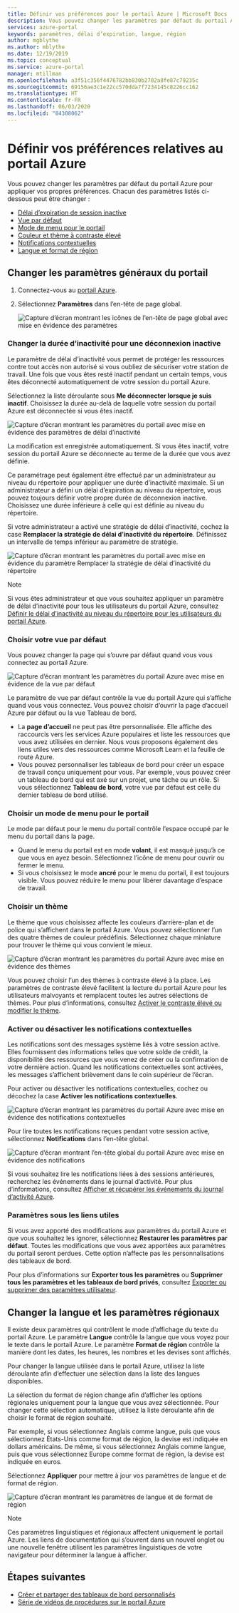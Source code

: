 ```yaml
---
title: Définir vos préférences pour le portail Azure | Microsoft Docs
description: Vous pouvez changer les paramètres par défaut du portail Azure pour appliquer vos propres préférences. Les paramètres incluent le délai d’expiration des sessions inactives, la vue par défaut, le mode de menu, le contraste, le thème, les notifications et les formats de langue et de région
services: azure-portal
keywords: paramètres, délai d’expiration, langue, région
author: mgblythe
ms.author: mblythe
ms.date: 12/19/2019
ms.topic: conceptual
ms.service: azure-portal
manager: mtillman
ms.openlocfilehash: a3f51c356f4476782bb830b2702a8fe87c79235c
ms.sourcegitcommit: 69156ae3c1e22cc570dda7f7234145c8226cc162
ms.translationtype: HT
ms.contentlocale: fr-FR
ms.lasthandoff: 06/03/2020
ms.locfileid: "84308062"
---
```

# <a name="set-your-azure-portal-preferences"></a>Définir vos préférences relatives au portail Azure

Vous pouvez changer les paramètres par défaut du portail Azure pour appliquer vos propres préférences. Chacun des paramètres listés ci-dessous peut être changer :

* [Délai d’expiration de session inactive](#change-the-idle-duration-for-inactive-sign-out)
* [Vue par défaut](#choose-your-default-view)
* [Mode de menu pour le portail](#choose-a-portal-menu-mode)
* [Couleur et thème à contraste élevé](#choose-a-theme)
* [Notifications contextuelles](#enable-or-disable-pop-up-notifications)
* [Langue et format de région](#change-language-and-regional-settings)

## <a name="change-general-portal-settings"></a>Changer les paramètres généraux du portail

1. Connectez-vous au [portail Azure](https://portal.azure.com).
2. Sélectionnez **Paramètres** dans l’en-tête de page global.

    ![Capture d’écran montrant les icônes de l’en-tête de page global avec mise en évidence des paramètres](./media/set-preferences/header-settings.png)

### <a name="change-the-idle-duration-for-inactive-sign-out"></a>Changer la durée d’inactivité pour une déconnexion inactive

Le paramètre de délai d’inactivité vous permet de protéger les ressources contre tout accès non autorisé si vous oubliez de sécuriser votre station de travail. Une fois que vous êtes resté inactif pendant un certain temps, vous êtes déconnecté automatiquement de votre session du portail Azure.

Sélectionnez la liste déroulante sous **Me déconnecter lorsque je suis inactif**. Choisissez la durée au-delà de laquelle votre session du portail Azure est déconnectée si vous êtes inactif.

   ![Capture d’écran montrant les paramètres du portail avec mise en évidence des paramètres de délai d’inactivité](./media/set-preferences/inactive-signout-user.png)

La modification est enregistrée automatiquement. Si vous êtes inactif, votre session du portail Azure se déconnecte au terme de la durée que vous avez définie.

Ce paramétrage peut également être effectué par un administrateur au niveau du répertoire pour appliquer une durée d’inactivité maximale. Si un administrateur a défini un délai d’expiration au niveau du répertoire, vous pouvez toujours définir votre propre durée de déconnexion inactive. Choisissez une durée inférieure à celle qui est définie au niveau du répertoire.

Si votre administrateur a activé une stratégie de délai d’inactivité, cochez la case **Remplacer la stratégie de délai d’inactivité du répertoire**. Définissez un intervalle de temps inférieur au paramètre de stratégie.

   ![Capture d’écran montrant les paramètres du portail avec mise en évidence du paramètre Remplacer la stratégie de délai d’inactivité du répertoire](./media/set-preferences/inactive-signout-override.png)


> [!NOTE]
> Si vous êtes administrateur et que vous souhaitez appliquer un paramètre de délai d’inactivité pour tous les utilisateurs du portail Azure, consultez [Définir le délai d’inactivité au niveau du répertoire pour les utilisateurs du portail Azure](admin-timeout.md).
>

### <a name="choose-your-default-view"></a>Choisir votre vue par défaut 

Vous pouvez changer la page qui s’ouvre par défaut quand vous vous connectez au portail Azure.

   ![Capture d’écran montrant les paramètres du portail Azure avec mise en évidence de la vue par défaut](./media/set-preferences/default-view.png)

Le paramètre de vue par défaut contrôle la vue du portail Azure qui s’affiche quand vous vous connectez. Vous pouvez choisir d’ouvrir la page d’accueil Azure par défaut ou la vue Tableau de bord.

* La **page d’accueil** ne peut pas être personnalisée.  Elle affiche des raccourcis vers les services Azure populaires et liste les ressources que vous avez utilisées en dernier. Nous vous proposons également des liens utiles vers des ressources comme Microsoft Learn et la feuille de route Azure.
* Vous pouvez personnaliser les tableaux de bord pour créer un espace de travail conçu uniquement pour vous. Par exemple, vous pouvez créer un tableau de bord qui est axé sur un projet, une tâche ou un rôle. Si vous sélectionnez **Tableau de bord**, votre vue par défaut est celle du dernier tableau de bord utilisé.

### <a name="choose-a-portal-menu-mode"></a>Choisir un mode de menu pour le portail

Le mode par défaut pour le menu du portail contrôle l’espace occupé par le menu du portail dans la page.

* Quand le menu du portail est en mode **volant**, il est masqué jusqu’à ce que vous en ayez besoin. Sélectionnez l’icône de menu pour ouvrir ou fermer le menu.
* Si vous choisissez le mode **ancré** pour le menu du portail, il est toujours visible. Vous pouvez réduire le menu pour libérer davantage d’espace de travail. 

### <a name="choose-a-theme"></a>Choisir un thème

Le thème que vous choisissez affecte les couleurs d’arrière-plan et de police qui s’affichent dans le portail Azure. Vous pouvez sélectionner l’un des quatre thèmes de couleur prédéfinis. Sélectionnez chaque miniature pour trouver le thème qui vous convient le mieux.

   ![Capture d’écran montrant les paramètres du portail Azure avec mise en évidence des thèmes](./media/set-preferences/theme.png)

Vous pouvez choisir l’un des thèmes à contraste élevé à la place. Les paramètres de contraste élevé facilitent la lecture du portail Azure pour les utilisateurs malvoyants et remplacent toutes les autres sélections de thèmes. Pour plus d’informations, consultez [Activer le contraste élevé ou modifier le thème](azure-portal-change-theme-high-contrast.md).

### <a name="enable-or-disable-pop-up-notifications"></a>Activer ou désactiver les notifications contextuelles

Les notifications sont des messages système liés à votre session active. Elles fournissent des informations telles que votre solde de crédit, la disponibilité des ressources que vous venez de créer ou la confirmation de votre dernière action. Quand les notifications contextuelles sont activées, les messages s’affichent brièvement dans le coin supérieur de l’écran. 

Pour activer ou désactiver les notifications contextuelles, cochez ou décochez la case **Activer les notifications contextuelles**.

   ![Capture d’écran montrant les paramètres du portail Azure avec mise en évidence des notifications contextuelles](./media/set-preferences/popup-notifications.png)

Pour lire toutes les notifications reçues pendant votre session active, sélectionnez **Notifications** dans l’en-tête global.

   ![Capture d’écran montrant l’en-tête global du portail Azure avec mise en évidence des notifications](./media/set-preferences/read-notifications.png)

Si vous souhaitez lire les notifications liées à des sessions antérieures, recherchez les événements dans le journal d’activité. Pour plus d’informations, consultez [Afficher et récupérer les événements du journal d’activité Azure](/azure/azure-monitor/platform/activity-log-view).

### <a name="settings-under-useful-links"></a>Paramètres sous les liens utiles

Si vous avez apporté des modifications aux paramètres du portail Azure et que vous souhaitez les ignorer, sélectionnez **Restaurer les paramètres par défaut**. Toutes les modifications que vous avez apportées aux paramètres du portail seront perdues. Cette option n’affecte pas les personnalisations des tableaux de bord.

Pour plus d’informations sur **Exporter tous les paramètres** ou **Supprimer tous les paramètres et les tableaux de bord privés**, consultez [Exporter ou supprimer des paramètres utilisateur](azure-portal-export-delete-settings.md).

## <a name="change-language-and-regional-settings"></a>Changer la langue et les paramètres régionaux

Il existe deux paramètres qui contrôlent le mode d’affichage du texte du portail Azure. Le paramètre **Langue** contrôle la langue que vous voyez pour le texte dans le portail Azure. Le paramètre **Format de région** contrôle la manière dont les dates, les heures, les nombres et les devises sont affichés.

Pour changer la langue utilisée dans le portail Azure, utilisez la liste déroulante afin d’effectuer une sélection dans la liste des langues disponibles.

La sélection du format de région change afin d’afficher les options régionales uniquement pour la langue que vous avez sélectionnée. Pour changer cette sélection automatique, utilisez la liste déroulante afin de choisir le format de région souhaité.

Par exemple, si vous sélectionnez Anglais comme langue, puis que vous sélectionnez États-Unis comme format de région, la devise est indiquée en dollars américains. De même, si vous sélectionnez Anglais comme langue, puis que vous sélectionnez Europe comme format de région, la devise est indiquée en euros.

Sélectionnez **Appliquer** pour mettre à jour vos paramètres de langue et de format de région.

   ![Capture d’écran montrant les paramètres de langue et de format de région](./media/set-preferences/language.png)

>[!NOTE]
>Ces paramètres linguistiques et régionaux affectent uniquement le portail Azure. Les liens de documentation qui s’ouvrent dans un nouvel onglet ou une nouvelle fenêtre utilisent les paramètres linguistiques de votre navigateur pour déterminer la langue à afficher.
>

## <a name="next-steps"></a>Étapes suivantes

* [Créer et partager des tableaux de bord personnalisés](azure-portal-dashboards.md)
* [Série de vidéos de procédures sur le portail Azure](azure-portal-video-series.md)
